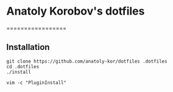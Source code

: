 # Anatoly Korobov's dotfiles
=================

## Installation

```shell
git clone https://github.com/anatoly-kor/dotfiles .dotfiles
cd .dotfiles
./install

vim -c "PluginInstall"
```

